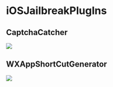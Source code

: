 # iOSJailbreakPlugIns

## CaptchaCatcher

[![](https://ws1.sinaimg.cn/large/006tNc79ly1fp0ni43h35j31kw0sawj2.jpg)](http://moreinfo.thebigboss.org/moreinfo/depiction.php?file=captchacatcherDp)

## WXAppShortCutGenerator

[![](https://ws3.sinaimg.cn/large/006tNc79gy1fp0n9zgabkj31kw0satnu.jpg)](http://moreinfo.thebigboss.org/moreinfo/depiction.php?file=wxappshortcutgeneratorDp)
